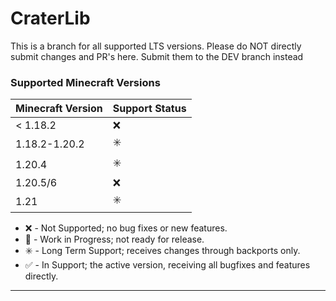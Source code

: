# CraterLib

This is a branch for all supported LTS versions. Please do NOT directly submit changes and PR's here. Submit them to the DEV branch instead

### Supported Minecraft Versions

| Minecraft Version | Support Status |
|-------------------| ------------- |
| < 1.18.2          | ❌             |
| 1.18.2-1.20.2     | ✳️            |
| 1.20.4            | ✳️            |
| 1.20.5/6          | ❌             |
| 1.21              | ✳️            |

- ❌ - Not Supported; no bug fixes or new features.
- 🚧 - Work in Progress; not ready for release.
- ✳️ - Long Term Support; receives changes through backports only.
- ✅ - In Support; the active version, receiving all bugfixes and features directly.

***